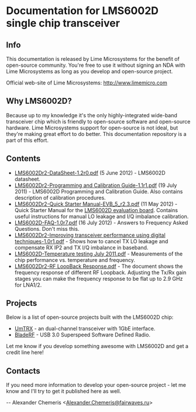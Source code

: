 Documentation for LMS6002D single chip transceiver
==================================================

Info
----

This documentation is released by Lime Microsystems for the benefit of open-source community. You're free to use it without signing an NDA with Lime Microsystems as long as you develop and open-source project.

Official web-site of Lime Microsystems: http://www.limemicro.com


Why LMS6002D?
-------------

Because up to my knowledge it's the only highly-integrated wide-band transceiver chip which is friendly to open-source software and open-source hardware. Lime Microsystems support for open-source is not ideal, but they're making great effort to do better. This documentation repository is a part of this effort.


Contents
--------

 * [LMS6002Dr2-DataSheet-1.2r0.pdf][1] (5 June 2012) - LMS6002D datasheet.
 * [LMS6002Dr2-Programming and Calibration Guide-1.1r1.pdf][2] (19 July 2011) - LMS6002D Programming and Calibration Guide. Also contains description of calibration procedures.
 * [LMS6002Dr2-Quick Starter Manual-EVB_5_r2.3.pdf][3] (11 May 2012) - Quick Starter Manual for the [LMS6002D evaluation board][EVB]. Contains useful instructions for manual LO leakage and I/Q imbalance calibration.
 * [LMS6002D-FAQ-1.0r7.pdf][4] (16 July 2012) - Answers to Frequency Asked Questions. Don't miss this.
 * [LMS6002Dr2-Improving transceiver performance using digital techniques-1.0r1.pdf][5] - Shows how to cancel TX LO leakage and compensate RX IP2 and TX I/Q imbalance in baseband.
 * [LMS6002D-Temperature testing July 2011.pdf][6] - Measurements of the chip performance vs. temperature and frequency.
 * [LMS6002Dr2-RF LoopBack Response.pdf][7] - The document shows the frequency response of different RF Loopback. Adjusting the Tx/Rx gain stages you can make the frequency response to be flat up to 2.9 GHz for LNA1/2.

[1]: https://github.com/chemeris/lms6002-documentation/raw/master/LMS6002Dr2-DataSheet-1.2r0.pdf
[2]: https://github.com/chemeris/lms6002-documentation/raw/master/LMS6002Dr2-Programming%20and%20Calibration%20Guide-1.1r1.pdf
[3]: https://github.com/chemeris/lms6002-documentation/raw/master/LMS6002Dr2-Quick%20Starter%20Manual-EVB_5_r2.3.pdf
[4]: https://github.com/chemeris/lms6002-documentation/raw/master/LMS6002D-FAQ-1.0r7.pdf
[5]: https://github.com/chemeris/lms6002-documentation/raw/master/LMS6002Dr2-Improving%20transceiver%20performance%20using%20digital%20techniques-1.0r1.pdf
[6]: https://github.com/chemeris/lms6002-documentation/raw/master/LMS6002D-Temperature%20testing%20July%202011.pdf
[7]: https://github.com/chemeris/lms6002-documentation/raw/master/LMS6002Dr2-RF%20LoopBack%20Response.pdf
[EVB]: http://www.limemicro.com/lms6002d_eval.php


Projects
--------

Below is a list of open-source projects built with the LMS6002D chip:
 * [UmTRX][] - an dual-channel transceiver with 1GbE interface.
 * [BladeRF][] - USB 3.0 Superspeed Software Defined Radio.

Let me know if you develop something awesome with LMS6002D and get a credit line here!

[UmTRX]: http://code.google.com/p/umtrx/
[BladeRF]: http://nuand.com/


Contacts
--------

If you need more information to develop your open-source project - let me know and I'll try to get it published here as well.

-- Alexander Chemeris &lt;Alexander.Chemeris@fairwaves.ru&gt;

